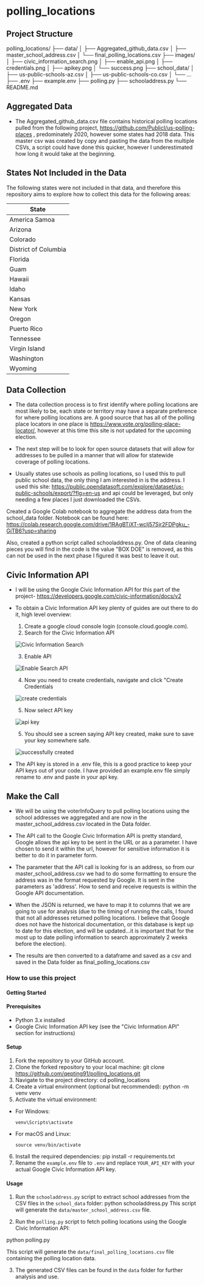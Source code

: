 # polling_locations

## Project Structure
polling_locations/ ├── data/ │ ├── Aggregated_github_data.csv │ ├── master_school_address.csv │ └── final_polling_locations.csv ├── images/ │ ├── civic_information_search.png │ ├── enable_api.png │ ├── credentials.png │ ├── apikey.png │ └── success.png ├── school_data/ │ ├── us-public-schools-az.csv │ ├── us-public-schools-co.csv │ └── ... ├── .env ├── example.env ├── polling.py ├── schooladdress.py └── README.md

## Aggregated Data
- The Aggregated_github_data.csv file contains historical polling locations pulled from the following project, https://github.com/PublicI/us-polling-places , predominately 2020, however some states had 2018 data. This master csv was created by copy and pasting the data from the multiple CSVs, a script could have done this quicker, however I underestimated how long it would take at the beginning.


## States Not Included in the Data

The following states were not included in that data, and therefore this repository aims to explore how to collect this data for the following areas:

| State                  |
|------------------------|
| America Samoa          |
| Arizona                |
| Colorado               |
| District of Columbia   |
| Florida                |
| Guam                   |
| Hawaii                 |
| Idaho                  |
| Kansas                 |
| New York               |
| Oregon                 |
| Puerto Rico            |
| Tennessee              |
| Virgin Island          |
| Washington             |
| Wyoming                |

## Data Collection
- The data collection process is to first identify where polling locations are most likely to be, each state or territory may have a separate preference for where polling locations are. A good source that has all of the polling place locators in one place is https://www.vote.org/polling-place-locator/, however at this time this site is not updated for the upcoming election.

- The next step will be to look for open source datasets that will allow for addresses to be pulled in a manner that will allow for statewide coverage of polling locations.

- Usually states use schools as polling locations, so I used this to pull public school data, the only thing I am interested in is the address. I used this site: https://public.opendatasoft.com/explore/dataset/us-public-schools/export/?flg=en-us and api could be leveraged, but only needing a few places I just downloaded the CSVs. 

Created a Google Colab notebook to aggregate the address data from the school_data folder. Notebook can be found here: https://colab.research.google.com/drive/1RAgBTiXT-wcIj57Sjr2FDPgku_-GjTB6?usp=sharing 

Also, created a python script called schooladdress.py. One of data cleaning pieces you will find in the code is the value "BOX DOE" is removed, as this can not be used in the next phase I figured it was best to leave it out.

## Civic Information API
- I will be using the Google Civic Information API for this part of the project- https://developers.google.com/civic-information/docs/v2

- To obtain a Civic Information API key plenty of guides are out there to do it, high level overview:
  1. Create a google cloud console login (console.cloud.google.com).
  2. Search for the Civic Information API
    
    ![Civic Information Search](images/civic_information_search.png)

  3. Enable API
    
    ![Enable Search API](images/enable_api.png)

  4. Now you need to create credentials, navigate and click "Create Credentials
    
    ![create credentials](images/credentials.png)

  5. Now select API key
    
    ![api key](images/apikey.png)

  5. You should see a screen saying API key created, make sure to save your key somewhere safe. 
    
    ![successfully created](images/success.png)


- The API key is stored in a .env file, this is a good practice to keep your API keys out of your code. I have provided an example.env file simply rename to .env and paste in your api key.

## Make the Call

- We will be using the voterInfoQuery to pull polling locations using the school addresses we aggregated and are now in the master_school_address.csv located in the Data folder.

- The API call to the Google Civic Information API is pretty standard, Google allows the api key to be sent in the URL or as a parameter. I have chosen to send it within the url, however for sensitive information it is better to do it in parameter form. 

- The parameter that the API call is looking for is an address, so from our master_school_address.csv we had to do some formatting to ensure the address was in the format requested by Google. It is sent in the parameters as 'address'. How to send and receive requests is within the Google API documentation. 

- When the JSON is returned, we have to map it to columns that we are going to use for analysis (due to the timing of running the calls, I found that not all addresses returned polling locations. I believe that Google does not have the historical documentation, or this database is kept up to date for this election, and will be updated...it is important that for the most up to date polling information to search approximately 2 weeks before the election). 

- The results are then converted to a dataframe and saved as a csv and saved in the Data folder as final_polling_locations.csv

### How to use this project

#### Getting Started

#### Prerequisites
- Python 3.x installed
- Google Civic Information API key (see the "Civic Information API" section for instructions)

#### Setup
1. Fork the repository to your GitHub account.
2. Clone the forked repository to your local machine:
 git clone https://github.com/qepting91/polling_locations.git
3. Navigate to the project directory:
cd polling_locations
4. Create a virtual environment (optional but recommended):
python -m venv venv
5. Activate the virtual environment:
- For Windows:
  ```
  venv\Scripts\activate
  ```
- For macOS and Linux:
  ```
  source venv/bin/activate
  ```
6. Install the required dependencies:
pip install -r requirements.txt
7. Rename the `example.env` file to `.env` and replace `YOUR_API_KEY` with your actual Google Civic Information API key.

#### Usage
1. Run the `schooladdress.py` script to extract school addresses from the CSV files in the `school_data` folder:
python schooladdress.py
This script will generate the `data/master_school_address.csv` file.

2. Run the `polling.py` script to fetch polling locations using the Google Civic Information API:

python polling.py

This script will generate the `data/final_polling_locations.csv` file containing the polling location data.

3. The generated CSV files can be found in the `data` folder for further analysis and use.


